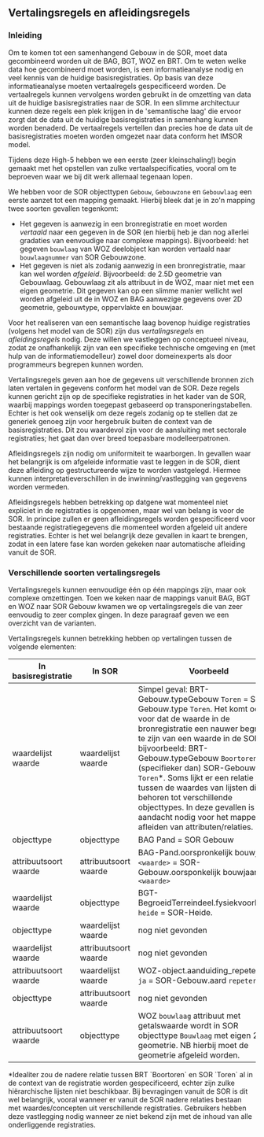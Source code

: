## Vertalingsregels en afleidingsregels

### Inleiding

Om te komen tot een samenhangend Gebouw in de SOR, moet data gecombineerd worden uit de BAG, BGT, WOZ en BRT. Om te weten welke data hoe gecombineerd moet worden, is een informatieanalyse nodig en veel kennis van de huidige basisregistraties. Op basis van deze informatieanalyse moeten vertaalregels gespecificeerd worden. De vertaalregels kunnen vervolgens worden gebruikt in de omzetting van data uit de huidige basisregistraties naar de SOR. In een slimme architectuur kunnen deze regels een plek krijgen in de 'semantische laag' die ervoor zorgt dat de data uit de huidige basisregistraties in samenhang kunnen worden benaderd. De vertaalregels vertellen dan precies hoe de data uit de basisregistraties moeten worden omgezet naar data conform het IMSOR model. 

Tijdens deze High-5 hebben we een eerste (zeer kleinschaling!) begin gemaakt met het opstellen van zulke vertaalspecificaties, vooral om te beproeven waar we bij dit werk allemaal tegenaan lopen. 

We hebben voor de SOR objecttypen `Gebouw`, `Gebouwzone` en `Gebouwlaag` een eerste aanzet tot een mapping gemaakt. Hierbij bleek dat je in zo'n mapping twee soorten gevallen tegenkomt: 
- Het gegeven is aanwezig in een bronregistratie en moet worden _vertaald_ naar een gegeven in de SOR (en hierbij heb je dan nog allerlei gradaties van eenvoudige naar complexe mappings). Bijvoorbeeld: het gegeven `bouwlaag` van WOZ deelobject kan worden vertaald naar `bouwlaagnummer` van SOR Gebouwzone.
- Het gegeven is niet als zodanig aanwezig in een bronregistratie, maar kan wel worden _afgeleid_. Bijvoorbeeld: de 2.5D geometrie van Gebouwlaag. Gebouwlaag zit als attribuut in de WOZ, maar niet met een eigen geometrie. Dit gegeven kan op een slimme manier wellicht wel worden afgeleid uit de in WOZ en BAG aanwezige gegevens over 2D geometrie, gebouwtype, oppervlakte en bouwjaar.

Voor het realiseren van een semantische laag bovenop huidige registraties (volgens het model van de SOR) zijn dus _vertalingsregels_ en _afleidingsregels_  nodig. Deze willen we vastleggen op conceptueel niveau, zodat ze onafhankelijk zijn van een specifieke technische omgeving en (met hulp van de informatiemodelleur) zowel door domeinexperts als door programmeurs begrepen kunnen worden. 

Vertalingsregels geven aan hoe de gegevens uit verschillende bronnen zich laten vertalen in gegevens conform het model van de SOR. Deze regels kunnen gericht zijn op de specifieke registraties in het kader van de SOR, waarbij mappings worden toegepast gebaseerd op transponeringstabellen. Echter is het ook wenselijk om deze regels zodanig op te stellen dat ze generiek genoeg zijn voor hergebruik buiten de context van de basisregistraties. Dit zou waardevol zijn voor de aansluiting met sectorale registraties; het gaat dan over breed toepasbare modelleerpatronen.

Afleidingsregels zijn nodig om uniformiteit te waarborgen. In gevallen waar het belangrijk is om afgeleide informatie vast te leggen in de SOR, dient deze afleiding op gestructureerde wijze te worden vastgelegd. Hiermee kunnen interpretatieverschillen in de inwinning/vastlegging van gegevens worden vermeden. 

Afleidingsregels hebben betrekking op datgene wat momenteel niet expliciet in de registraties is opgenomen, maar wel van belang is voor de SOR. In principe zullen er geen afleidingsregels worden gespecificeerd voor bestaande registratiegegevens die momenteel worden afgeleid uit andere registraties. Echter is het wel belangrijk deze gevallen in kaart te brengen, zodat in een latere fase kan worden gekeken naar automatische afleiding vanuit de SOR.  

### Verschillende soorten vertalingsregels
Vertalingsregels kunnen eenvoudige één op één mappings zijn, maar ook complexe omzettingen. Toen we keken naar de mappings vanuit BAG, BGT en WOZ naar SOR Gebouw kwamen we op vertalingsregels die van zeer eenvoudig to zeer complex gingen. In deze paragraaf geven we een overzicht van de varianten.  

Vertalingsregels kunnen betrekking hebben op vertalingen tussen de volgende elementen:

In basisregistratie | In SOR | Voorbeeld
--------------------|--------|----------
waardelijst waarde | waardelijst waarde | Simpel geval: BRT-Gebouw.typeGebouw `Toren` = SOR-Gebouw.type `Toren`. Het komt ook voor dat de waarde in de bronregistratie een nauwer begrip lijkt te zijn van een waarde in de SOR, bijvoorbeeld: BRT-Gebouw.typeGebouw `Boortoren` < (specifieker dan) SOR-Gebouw.type `Toren`\*. Soms lijkt er een relatie te zijn tussen de waardes van lijsten die behoren tot verschillende objecttypes. In deze gevallen is extra aandacht nodig voor het mappen en afleiden van attributen/relaties. 
objecttype | objecttype | BAG Pand = SOR Gebouw
attribuutsoort waarde | attribuutsoort waarde | BAG-Pand.oorspronkelijk bouwjaar `<waarde>` = SOR-Gebouw.oorsponkelijk bouwjaar `<waarde>`
waardelijst waarde | objecttype | BGT-BegroeidTerreindeel.fysiekvoorkomen `heide` = SOR-Heide. 
objecttype | waardelijst waarde | nog niet gevonden
waardelijst waarde | attribuutsoort waarde | nog niet gevonden
attribuutsoort waarde | waardelijst waarde | WOZ-object.aanduiding_repeterend `ja` = SOR-Gebouw.aard `repeterend`
objecttype | attribuutsoort waarde | nog niet gevonden
attribuutsoort waarde | objecttype | WOZ `bouwlaag` attribuut met getalswaarde wordt in SOR objecttype `Bouwlaag` met eigen 2.5D geometrie. NB hierbij moet de geometrie afgeleid worden.

<aside class='note'>*Idealiter zou de nadere relatie tussen BRT `Boortoren` en SOR `Toren` al in de context van de registratie worden gespecificeerd, echter zijn zulke hiërarchische lijsten niet beschikbaar. Bij bevragingen vanuit de SOR is dit wel belangrijk, vooral wanneer er vanuit de SOR nadere relaties bestaan met waardes/concepten uit verschillende registraties. Gebruikers hebben deze vastlegging nodig wanneer ze niet bekend zijn met de inhoud van alle onderliggende registraties. </aside>
